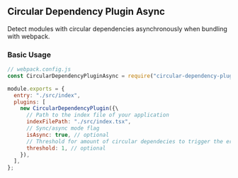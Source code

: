 ## Circular Dependency Plugin Async

Detect modules with circular dependencies asynchronously when bundling with webpack.

### Basic Usage

```js
// webpack.config.js
const CircularDependencyPluginAsync = require("circular-dependency-plugin-async");

module.exports = {
  entry: "./src/index",
  plugins: [
    new CircularDependencyPlugin({\
      // Path to the index file of your application
      indexFilePath: "./src/index.tsx",
      // Sync/async mode flag
      isAsync: true, // optional
      // Threshold for amount of circular dependecies to trigger the error
      threshold: 1, // optional
    }),
  ],
};
```

